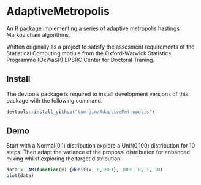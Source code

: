 AdaptiveMetropolis
==================

An R package implementing a series of adaptive metropolis hastings Markov chain algorithms.

Written originally as a project to satisfy the assesment requirements of the Statistical Computing module from the Oxford-Warwick Statistics Programme (OxWaSP) EPSRC Center for Doctoral Traning.

## Install

The devtools package is required to install development versions of this package with the following command:

```R
devtools::install_github("tom-jin/AdaptiveMetropolis")
```

## Demo

Start with a Normal(0,1) distribution explore a Unif(0,100) distribution for 10 steps. Then adapt the variance of the proposal distribution for enhanced mixing whilst exploring the target distribution.

```R
data <- AM(function(x) {dunif(x, 0,100)}, 1000, 0, 1, 10)
plot(data)
```
